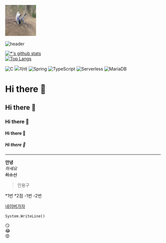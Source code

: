 <img src="spider.jpg" width="100" height="100"></img>

![header](https://capsule-render.vercel.app/api?type=egg&color=auto&height=300&section=header&text=최강%20자바개발자&fontSize=90)

[![*'s github stats](https://github-readme-stats.vercel.app/api?username=johnlee0400)](https://github.com/johnlee0400)<br>
[![Top Langs](https://github-readme-stats.vercel.app/api/top-langs/?username=johnlee0400)](https://github.com/johnlee0400)


![C](https://img.shields.io/badge/-C-123456?style=flat-square&logo=C&logoColor=black)
![자바](https://img.shields.io/badge/-자바-007396?style=flat&logo=Java&logoColor=ffffff)
![Spring](https://img.shields.io/badge/-Spring-6DB33F?style=for-the-badge&logo=Spring&logoColor=white)
![TypeScript](https://img.shields.io/badge/-TypeScript-3178C6?style=flat-square&logo=TypeScript&logoColor=white)
![Serverless](https://img.shields.io/badge/-Serverless-FD5750?style=flat-square&logo=Serverless&logoColor=magenta)
![MariaDB](https://img.shields.io/badge/-MariaDB-1F305F?style=flat-square&logo=mariadb&logoColor=white)

# Hi there 👋
## Hi there 👋
### Hi there 👋
#### Hi there 👋
##### Hi there 👋
---

**안녕** <br>
*하세요* <br>
~~취소선~~

>인용구

*1번
*2점
-1번
-2번

[네이버가자](https://naver.com)
```
System.WriteLine()
```
:smirk:<br>
:joy:<br>
:rage:

